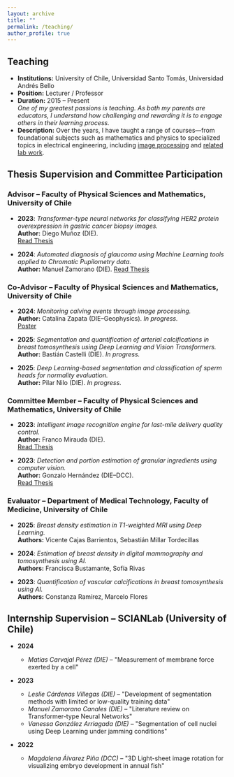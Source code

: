 ```yaml
---
layout: archive
title: ""
permalink: /teaching/
author_profile: true
---
```


## Teaching

- **Institutions:** University of Chile, Universidad Santo Tomás, Universidad Andrés Bello  
- **Position:** Lecturer / Professor  
- **Duration:** 2015 – Present  
_One of my greatest passions is teaching. As both my parents are educators, I understand how challenging and rewarding it is to engage others in their learning process._  
- **Description:** Over the years, I have taught a range of courses—from foundational subjects such as mathematics and physics to specialized topics in electrical engineering, including [image processing](https://tinyurl.com/Clases-CNC-Imagenes) and [related lab work](https://www.die.cl/academicos-jornada-parcial/).

## Thesis Supervision and Committee Participation

### **Advisor – Faculty of Physical Sciences and Mathematics, University of Chile**
- **2023**: *Transformer-type neural networks for classifying HER2 protein overexpression in gastric cancer biopsy images.*  
  **Author:** Diego Muñoz (DIE).  
  [Read Thesis](https://repositorio.uchile.cl/bitstream/handle/2250/196732/Redes-neuronales-del-tipo-transformer-como-herramienta-de-clasificacion-de-sobreexpresion-de-proteina-HER2-en-imagenes-de-biopsias-de-cancer-gastrico.pdf?sequence=1&isAllowed=y)

- **2024**: *Automated diagnosis of glaucoma using Machine Learning tools applied to Chromatic Pupilometry data.*  
  **Author:** Manuel Zamorano (DIE). 
  [Read Thesis](https://repositorio.uchile.cl/handle/2250/204385)

### **Co-Advisor – Faculty of Physical Sciences and Mathematics, University of Chile**
- **2024**: *Monitoring calving events through image processing.*  
  **Author:** Catalina Zapata (DIE–Geophysics). *In progress.*  
  [Poster](https://www.cec.uchile.cl/~canavarr/Posters/2024_AdvancedGlacier_Zapata.pdf)

- **2025**: *Segmentation and quantification of arterial calcifications in breast tomosynthesis using Deep Learning and Vision Transformers.*  
  **Author:** Bastián Castelli (DIE). *In progress.*

- **2025**: *Deep Learning-based segmentation and classification of sperm heads for normality evaluation.*  
  **Author:** Pilar Nilo (DIE). *In progress.*

### **Committee Member – Faculty of Physical Sciences and Mathematics, University of Chile**
- **2023**: *Intelligent image recognition engine for last-mile delivery quality control.*  
  **Author:** Franco Mirauda (DIE).  
  [Read Thesis](https://repositorio.uchile.cl/bitstream/handle/2250/192990/Desarrollo-de-un-motor-de-reconocimiento-de-imagenes-inteligente-para-fotos-de-pruebas-de-despacho-en-ultima-milla.pdf?sequence=1&isAllowed=y)

- **2023**: *Detection and portion estimation of granular ingredients using computer vision.*  
  **Author:** Gonzalo Hernández (DIE–DCC).  
  [Read Thesis](https://repositorio.uchile.cl/bitstream/handle/2250/199465/Detecci%c3%b3n-y-estimaci%c3%b3n-de-porci%c3%b3n-para-ingredientes.pdf?sequence=1&isAllowed=y)

### **Evaluator – Department of Medical Technology, Faculty of Medicine, University of Chile**
- **2025**: *Breast density estimation in T1-weighted MRI using Deep Learning.*  
  **Authors:** Vicente Cajas Barrientos, Sebastián Millar Tordecillas

- **2024**: *Estimation of breast density in digital mammography and tomosynthesis using AI.*  
  **Authors:** Francisca Bustamante, Sofía Rivas

- **2023**: *Quantification of vascular calcifications in breast tomosynthesis using AI.*  
  **Authors:** Constanza Ramírez, Marcelo Flores

## Internship Supervision – SCIANLab (University of Chile)

- **2024**  
  - *Matías Carvajal Pérez (DIE)* – "Measurement of membrane force exerted by a cell"

- **2023**  
  - *Leslie Cárdenas Villegas (DIE)* – "Development of segmentation methods with limited or low-quality training data"  
  - *Manuel Zamorano Canales (DIE)* – "Literature review on Transformer-type Neural Networks"  
  - *Vanessa González Arriagada (DIE)* – "Segmentation of cell nuclei using Deep Learning under jamming conditions"

- **2022**  
  - *Magdalena Álvarez Piña (DCC)* – "3D Light-sheet image rotation for visualizing embryo development in annual fish"

